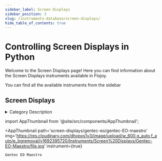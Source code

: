 ```yaml
--- 
sidebar_label: Screen Displays
sidebar_position: 3
slug: /instruments-database/screen-displays/
hide_table_of_contents: true
---
```


# Controlling Screen Displays in Python

Welcome to the Screen Displays page! Here you can find information about the Screen Displays instruments available in Flojoy.

You can find all the available instruments from the sidebar


## Screen Displays 

<details> 
<summary>Category Description</summary> 
Touchscreen Display device
</details> 

<!-- Custom component -->
import AppThumbnail from '@site/src/components/AppThumbnail';

<div className="flex flex-wrap">

<AppThumbnail 
    path='screen-displays/gentec-eo/gentec-EO-maestro'
    img='https://res.cloudinary.com/dhopxs1y3/image/upload/w_600,q_auto,f_auto/e_bgremoval/v1692395720/Instruments/Screen%20Displays/Gentec-EO-Maestro/file.jpg'
    instrument={true}
>
    Gentec EO Maestro
</AppThumbnail>
</div>